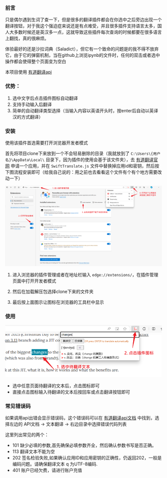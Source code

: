 ### 前言

只是偶尔遇到生词了查一下，但是很多的翻译插件都会在你选中之后旁边出现一个翻译按钮，对于我这个强迫症来说还是有点难受，并且很多插件支持语言太多，国人大多数时候还是英汉多一点，这就导致这些插件每次查询的时候都要在很多语言上翻找，真的很麻烦。

体验最好的还是沙拉词典（Saladict），但它有一个致命的问题是的我不得不放弃它，由于它的弹窗机制，当在github上浏览ipynb的文件时，任何的双击或者选中操作都会使得整个页面变为空白

本项目使用 [有道翻译api](https://fanyi.youdao.com/openapi/)

### 优势：

1. 选中文字后点击插件图标自动翻译
2. 支持手动输入后翻译
3. 简单的自动翻译类型选择（当输入内容以英语开头时，按enter后自动以英译汉的方式翻译）

### 安装

使用该插件首选需要打开浏览器开发者模式

首先将项目clone下来放到一个不会轻易删除的目录（我就放到了 `C:\Users\{用户名}\AppData\Local\` 目录下，因为插件的使用会基于该文件夹），去 [有道翻译官网](https://ai.youdao.com/console/#/app-overview) 申请一个应用，并在 `SwiftTranslate.js` 文件中替换掉应用id和密钥，然后按下图流程安装即可（给我自己说的：用之前也去看看这个文件有个有个地方需要改动一下）

![load](./imgs/load.png)

1. 进入浏览器的插件管理或者在地址栏输入 `edge://extensions/`，在插件管理页面中打开开发者模式

2. 然后在加载解压包选择clone下来的文件夹

3. 最后按上面图示让图标在浏览器的工具栏中显示

### 使用

![usage](./imgs/usage.png)

- 选中任意页面待翻译的文本后，点击图标即可
- 直接点击图标输入待翻译的文本后按回车或点击翻译按钮即可

### 常见错误码

如果调用api出错会显示错误码，这个错误码可以在 [有道翻译api文档](https://fanyi.youdao.com/openapi/) 中找到，选择左边的 API文档 -> 文本翻译 -> 右边目录中选择错误代码列表

这里列出常见的两个：

- 101	缺少必填的参数,首先确保必填参数齐全，然后确认参数书写是否正确。
- 113	翻译文本不能为空
- 202	签名检验失败,如果确认应用ID和应用密钥的正确性，仍返回202，一般是编码问题。请确保翻译文本 q 为UTF-8编码.
- 401	账户已经欠费，请进行账户充值